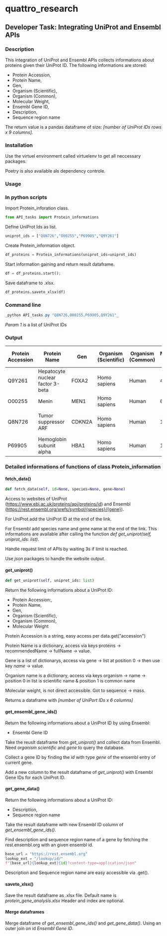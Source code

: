# quattro_research 
## Developer Task: Integrating UniProt and Ensembl APIs

### Description 
This integration of UniProt and Ensembl APIs collects informations about proteins given their UniProt ID.
The following informations are stored:
- Protein Accession,
- Protein Name,
- Gen,
- Organism (Scientific),
- Organism (Common),
- Molecular Weight,
- Ensembl Gene ID,
- Description,
- Sequence region name

The return value is a pandas dataframe of size: _[number of UniProt IDs rows x 9 columns]_.

### Installation 
Use the virtuel environment called virtuelenv to get all neccessary packages.

Poetry is also available als dependency controle.

### Usage
### In python scripts
Import Protein_inforation class.
```python
from API_tasks import Protein_informations
```

Define UniProt Ids as list.
```python
uniprot_ids = ["Q8N726","O00255","P69905","Q9Y261"]
```

Create Protein_information object.
```python
df_proteins = Protein_informations(uniprot_ids=uniprot_ids)
```

Start information gaining and return result dataframe.
```python
df = df_proteins.start();
```

Save dataframe to .xlsx.
```python
df_proteins.saveto_xlsx(df)
```

### Command line
```Powershell
_python API_tasks.py "Q8N726,O00255,P69905,Q9Y261"_
```

_Param 1_ is a list of UniProt IDs 

### Output
| Protein Accession | Protein Name                   | Gen     | Organism (Scientific) | Organism (Common) | Molecular Weight | Ensembl Gene ID     | Description                                                    | Seq Region Name |
|-------------------|--------------------------------|---------|------------------------|--------------------|-------------------|----------------------|----------------------------------------------------------------|-----------------|
| Q9Y261            | Hepatocyte nuclear factor 3-beta | FOXA2   | Homo sapiens           | Human              | 48306             | ENSG00000125798      | forkhead box A2 [Source:HGNC Symbol;Acc:HGNC:5...]             | 20              |
| O00255            | Menin                          | MEN1    | Homo sapiens           | Human              | 67497             | ENSG00000133895      | menin 1 [Source:HGNC Symbol;Acc:HGNC:7010]                      | 11              |
| Q8N726            | Tumor suppressor ARF           | CDKN2A  | Homo sapiens           | Human              | 13903             | ENSG00000147889      | cyclin dependent kinase inhibitor 2A [Source:HGNC Symbol;...]  | 9               |
| P69905            | Hemoglobin subunit alpha       | HBA1    | Homo sapiens           | Human              | 15258             | ENSG00000206172      | hemoglobin subunit alpha 1 [Source:HGNC Symbol;...]            | 16              |



### Detailed informations of functions of class Protein_information
#### fetch_data() 
```python
def fetch_data(self, id=None, species=None, gene=None)
```
Access to websites of UniProt (https://www.ebi.ac.uk/proteins/api/proteins/id) and Ensembl (https://rest.ensembl.org/xrefs/symbol/{species}/{gene}).

For UniProt add the UniProt ID at the end of the link. 

For Ensembl add species name and gene name at the end of the link. This informations are available after calling the function _def get_uniprot(self, uniprot_ids: list)_.

Handle request limit of APIs by waiting 3s if limit is reached. 

Use _json_ packages to handle the website output.


#### get_uniprot() 
```python
def get_uniprot(self, uniprot_ids: list)
```
Return the following informations about a UniProt ID:
- Protein Accession:,
- Protein Name,
- Gen,
- Organism (Scientific),
- Organism (Common),
- Molecular Weight

Protein Accession is a string, easy access per data.get("accession")

Protein Name is a dictionary, access via keys proteins -> recommendedName -> fullName -> value.

Gene is a list of dictionarys, access via gene -> list at position 0 -> then use key _name_ -> value.

Organism name is a dictionary, access via keys organism -> name -> position 0 in list is scientific name & position 1 is common name

Molecular weight, is not direct accessible. Got to sequence -> mass. 

Returns a dataframe with _[number of UniPort IDs x 6 columns]_

#### get_ensembl_gene_ids() 
Return the following informations about a UniProt ID by using Ensembl:
- Ensembl Gene ID

Take the reuslt dataframe from _get_uniprot()_ and collect data from Ensembl. Need _organism scientific_ and _gene_ to query the database.

Collect a gene ID by finding the _id_ with type _gene_ of the ensembl entry of current gene. 

Add a new column to the result dataframe of _get_uniprot()_ with Ensembl Gene IDs for each UniProt ID.


#### get_gene_data()
Return the following informations about a UniProt ID:
- Description,
- Sequence region name

Take the result dataframe with new Ensembl ID column of _get_ensembl_gene_ids()_. 

Find description and sequence region name of a gene by fetching the rest.ensembl.org with an given ensembl id.
```python
base_url = "https://rest.ensembl.org"
lookup_ext = "/lookup/id/"
f"{base_url}{lookup_ext}{id}?content-type=application/json"
```
Description and Sequence region name are easy accessible via .get().

#### saveto_xlsx() 
Save the result dataframe as .xlsx file. Default name is _protein_gene_analysis.xlsx_
Header and index are optional.

#### Merge dataframes 
Merge dataframe of _get_ensembl_gene_ids()_ and _get_gene_data()_.
Using an outer join on id _Ensembl Gene ID_.

